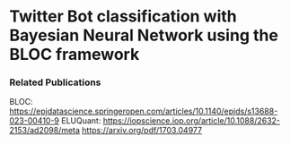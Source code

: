# Twitter Bot classification with Bayesian Neural Network using the BLOC framework

### Related Publications 
BLOC: https://epjdatascience.springeropen.com/articles/10.1140/epjds/s13688-023-00410-9
ELUQuant: https://iopscience.iop.org/article/10.1088/2632-2153/ad2098/meta
https://arxiv.org/pdf/1703.04977
